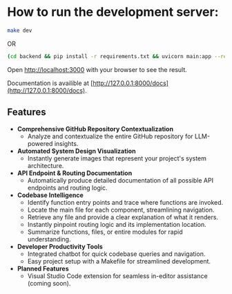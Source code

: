 # How to run the development server:

```bash
make dev
```

OR

```bash
(cd backend && pip install -r requirements.txt && uvicorn main:app --reload) & (pnpm i && pnpm run dev)
```

Open [http://localhost:3000](http://localhost:3000) with your browser to see the result.

Documentation is availible at [http://127.0.0.1:8000/docs](http://127.0.0.1:8000/docs).

## Features

- **Comprehensive GitHub Repository Contextualization**
  - Analyze and contextualize the entire GitHub repository for LLM-powered insights.
- **Automated System Design Visualization**
  - Instantly generate images that represent your project's system architecture.
- **API Endpoint & Routing Documentation**
  - Automatically produce detailed documentation of all possible API endpoints and routing logic.
- **Codebase Intelligence**
  - Identify function entry points and trace where functions are invoked.
  - Locate the main file for each component, streamlining navigation.
  - Retrieve any file and provide a clear explanation of what it renders.
  - Instantly pinpoint routing logic and its implementation location.
  - Summarize functions, files, or entire modules for rapid understanding.
- **Developer Productivity Tools**
  - Integrated chatbot for quick codebase queries and navigation.
  - Easy project setup with a Makefile for streamlined development.
- **Planned Features**
  - Visual Studio Code extension for seamless in-editor assistance (coming soon).
